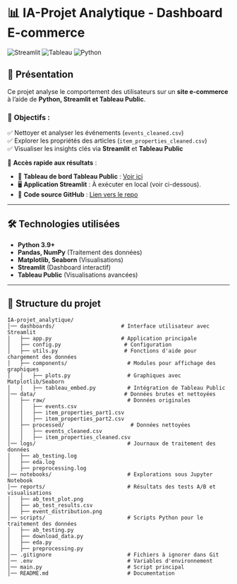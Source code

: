 # 📊 IA-Projet Analytique - Dashboard E-commerce  

![Streamlit](https://img.shields.io/badge/Streamlit-FF4B4B?style=for-the-badge&logo=streamlit&logoColor=white)
![Tableau](https://img.shields.io/badge/Tableau-E97627?style=for-the-badge&logo=tableau&logoColor=white)
![Python](https://img.shields.io/badge/Python-3776AB?style=for-the-badge&logo=python&logoColor=white)

## 🚀 Présentation  
Ce projet analyse le comportement des utilisateurs sur un **site e-commerce** à l’aide de **Python, Streamlit et Tableau Public**.  

### 🔹 **Objectifs :**  
✅ Nettoyer et analyser les événements (`events_cleaned.csv`)  
✅ Explorer les propriétés des articles (`item_properties_cleaned.csv`)  
✅ Visualiser les insights clés via **Streamlit** et **Tableau Public**  

📌 **Accès rapide aux résultats** :  
- 🔗 **Tableau de bord Tableau Public** : [Voir ici](https://public.tableau.com/app/profile/samir.fezani/vizzes)  
- 🖥️ **Application Streamlit** : À exécuter en local (voir ci-dessous).  
- 📂 **Code source GitHub** : [Lien vers le repo](https://github.com/SamirFezani/IA-projet_analytique)  

---

## 🛠️ Technologies utilisées  
- **Python 3.9+**
- **Pandas, NumPy** (Traitement des données)
- **Matplotlib, Seaborn** (Visualisations)
- **Streamlit** (Dashboard interactif)
- **Tableau Public** (Visualisations avancées)

---

## 📂 Structure du projet  
```plaintext
IA-projet_analytique/
│── dashboards/                     # Interface utilisateur avec Streamlit
│   ├── app.py                      # Application principale
│   ├── config.py                    # Configuration
│   ├── utils.py                     # Fonctions d'aide pour chargement des données
│   ├── components/                   # Modules pour affichage des graphiques
│   │   ├── plots.py                  # Graphiques avec Matplotlib/Seaborn
│   │   ├── tableau_embed.py          # Intégration de Tableau Public
│── data/                            # Données brutes et nettoyées
│   ├── raw/                          # Données originales
│   │   ├── events.csv
│   │   ├── item_properties_part1.csv
│   │   ├── item_properties_part2.csv
│   ├── processed/                     # Données nettoyées
│   │   ├── events_cleaned.csv
│   │   ├── item_properties_cleaned.csv
│── logs/                             # Journaux de traitement des données
│   ├── ab_testing.log
│   ├── eda.log
│   ├── preprocessing.log
│── notebooks/                        # Explorations sous Jupyter Notebook
│── reports/                          # Résultats des tests A/B et visualisations
│   ├── ab_test_plot.png
│   ├── ab_test_results.csv
│   ├── event_distribution.png
│── scripts/                          # Scripts Python pour le traitement des données
│   ├── ab_testing.py
│   ├── download_data.py
│   ├── eda.py
│   ├── preprocessing.py
│── .gitignore                        # Fichiers à ignorer dans Git
│── .env                              # Variables d'environnement
│── main.py                           # Script principal
│── README.md                         # Documentation
